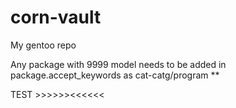 # corn-vault
My gentoo repo

Any package with 9999 model needs to be added in package.accept_keywords as cat-catg/program **




TEST >>>>>><<<<<<
